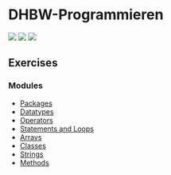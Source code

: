 # DHBW-Programmieren

[![](https://img.shields.io/badge/Language-Java-yellow.svg?style=flat)](https://www.java.com/)
[![](https://img.shields.io/github/languages/code-size/denniskp/DHBW-Programmieren?color=blue&label=Code%20size&style=flat)](https://github.com/denniskp/DHBW-Programmieren/)
[![](https://img.shields.io/tokei/lines/github/denniskp/DHBW-Programmieren?color=darkgreen&label=Total%20lines&style=flat)](https://github.com/denniskp/DHBW-Programmieren/)

## Exercises

### Modules
- [Packages](src/main/java/de/dhbwka/java/exercise/packages)
- [Datatypes](src/main/java/de/dhbwka/java/exercise/datatypes)
- [Operators](src/main/java/de/dhbwka/java/exercise/operators)
- [Statements and Loops](src/main/java/de/dhbwka/java/exercise/control)
- [Arrays](src/main/java/de/dhbwka/java/exercise/arrays)
- [Classes](src/main/java/de/dhbwka/java/exercise/classes)
- [Strings](src/main/java/de/dhbwka/java/exercise/strings)
- [Methods](src/main/java/de/dhbwka/java/exercise/methods)